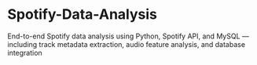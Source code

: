 # Spotify-Data-Analysis
End-to-end Spotify data analysis using Python, Spotify API, and MySQL — including track metadata extraction, audio feature analysis, and database integration
